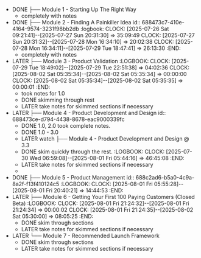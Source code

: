 - DONE ├── Module 1 - Starting Up The Right Way
	- completely with notes
- DONE ├── Module 2 - Finding A Painkiller Idea
  id:: 688473c7-410e-4164-9574-3231f98bb2db
  :logbook:
  CLOCK: [2025-07-26 Sat 09:21:41]--[2025-07-27 Sun 20:31:30] =>  35:09:49
  CLOCK: [2025-07-27 Sun 20:31:32]--[2025-07-28 Mon 16:34:10] =>  20:02:38
  CLOCK: [2025-07-28 Mon 16:34:11]--[2025-07-29 Tue 18:47:41] =>  26:13:30
  :END:
	- completely with notes
- LATER ├── Module 3 - Product Validation
  :LOGBOOK:
  CLOCK: [2025-07-29 Tue 18:49:02]--[2025-07-29 Tue 22:51:38] =>  04:02:36
  CLOCK: [2025-08-02 Sat 05:35:34]--[2025-08-02 Sat 05:35:34] =>  00:00:00
  CLOCK: [2025-08-02 Sat 05:35:34]--[2025-08-02 Sat 05:35:35] =>  00:00:01
  :END:
	- took notes for 1.0
	- DONE skimming through rest
	- LATER take notes for skimmed sections if necessary
- LATER ├── Module 4 - Product Development and Design
  id:: 688473ce-d794-4438-8678-eac9000339fc
	- DONE 1.0, 2.0 took complete notes.
	- DONE 1.0 - 3.0
	- LATER watch ├── Module 4 - Product Development and Design @ 3.3
	- DONE skim quickly through the rest.
	  :LOGBOOK:
	  CLOCK: [2025-07-30 Wed 06:59:08]--[2025-08-01 Fri 05:44:16] =>  46:45:08
	  :END:
	- LATER take notes for skimmed sections if necessary
	-
- DONE ├── Module 5 - Product Management
  id:: 688c2ad6-b5a0-4c9a-8a2f-f13f410124c5
  :LOGBOOK:
  CLOCK: [2025-08-01 Fri 05:55:28]--[2025-08-01 Fri 20:40:21] =>  14:44:53
  :END:
- LATER ├── Module 6 - Getting Your First 100 Paying Customers (Closed Beta)
  :LOGBOOK:
  CLOCK: [2025-08-01 Fri 21:24:32]--[2025-08-01 Fri 21:24:34] =>  00:00:02
  CLOCK: [2025-08-01 Fri 21:24:35]--[2025-08-02 Sat 05:30:00] =>  08:05:25
  :END:
	- DONE skim through sections
	- LATER take notes for skimmed sections if necessary
- LATER └── Module 7 - Recommended Launch Framework
	- DONE skim through sections
	- LATER take notes for skimmed sections if necessary